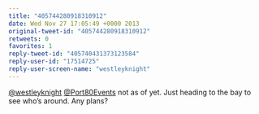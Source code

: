 ```yaml
---
title: "405744280918310912"
date: Wed Nov 27 17:05:49 +0000 2013
original-tweet-id: "405744280918310912"
retweets: 0
favorites: 1
reply-tweet-id: "405740431373123584"
reply-user-id: "17514725"
reply-user-screen-name: "westleyknight"
---
```

<a href="https://twitter.com/westleyknight">@westleyknight</a> <a href="https://twitter.com/Port80Events">@Port80Events</a> not as of yet. Just heading to the bay to see who’s around. Any plans?
